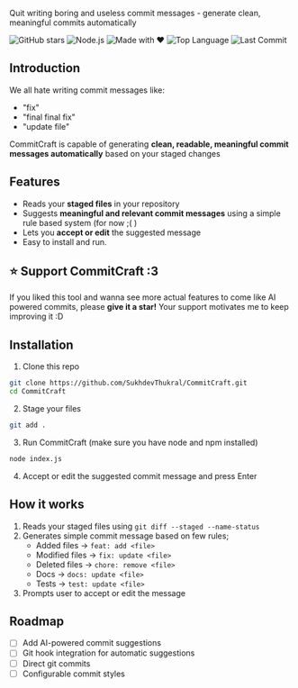 Quit writing boring and useless commit messages - generate clean, meaningful commits automatically

![GitHub stars](https://img.shields.io/github/stars/SukhdevThukral/CommitCraft?style=social)
![Node.js](https://img.shields.io/badge/node-%3E%3D14-brightgreen)
![Made with ❤️](https://img.shields.io/badge/made%20with-%E2%9D%A4-red)
![Top Language](https://img.shields.io/github/languages/top/SukhdevThukral/CommitCraft)
![Last Commit](https://img.shields.io/github/last-commit/SukhdevThukral/CommitCraft)



## Introduction

We all hate writing commit messages like:


- "fix"
- "final final fix"
- "update file"

CommitCraft is capable of generating **clean, readable, meaningful commit messages automatically** based on your staged changes

## Features

- Reads your **staged files** in your repository
- Suggests **meaningful and relevant commit messages** using a simple rule based system (for now ;( )
- Lets you **accept or edit** the suggested message
- Easy to install and run.


## ⭐ Support CommitCraft :3

If you liked this tool and wanna see more actual features to come like AI powered commits, please **give it a star!** Your support motivates me to keep improving it :D
## Installation

1. Clone this repo

``` bash
git clone https://github.com/SukhdevThukral/CommitCraft.git
cd CommitCraft
```

2. Stage your files

``` bash
git add .
```

3. Run CommitCraft (make sure you have node and npm installed)

``` bash
node index.js
```

4. Accept or edit the suggested commit message and press Enter


## How it works
1. Reads your staged files using `git diff --staged --name-status`
2. Generates simple commit message based on few rules;
    - Added files → `feat: add <file>`
   - Modified files → `fix: update <file>`
   - Deleted files → `chore: remove <file>`
   - Docs → `docs: update <file>`
   - Tests → `test: update <file>`
3. Prompts user to accept or edit the message

## Roadmap
- [ ] Add AI-powered commit suggestions
- [ ] Git hook integration for automatic suggestions
- [ ] Direct git commits
- [ ] Configurable commit styles
